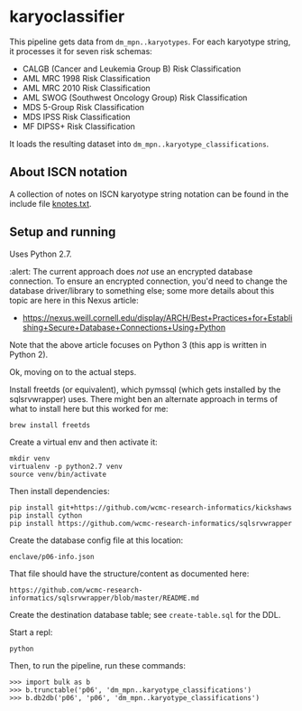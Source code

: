 karyoclassifier
===============

This pipeline gets data from `dm_mpn..karyotypes`. For each karyotype
string, it processes it for seven risk schemas:

* CALGB (Cancer and Leukemia Group B) Risk Classification
* AML MRC 1998 Risk Classification
* AML MRC 2010 Risk Classification
* AML SWOG (Southwest Oncology Group) Risk Classification   
* MDS 5-Group Risk Classification 
* MDS IPSS Risk Classification 
* MF DIPSS+ Risk Classification 

It loads the resulting dataset into `dm_mpn..karyotype_classifications`.

## About ISCN notation

A collection of notes on ISCN karyotype string notation can be found
in the include file [knotes.txt](knotes.txt).

## Setup and running

Uses Python 2.7.

:alert: The current approach does _not_ use an encrypted database connection. To
ensure an encrypted connection, you'd need to change the database driver/library
to something else; some more details about this topic are here in this
Nexus article:

* https://nexus.weill.cornell.edu/display/ARCH/Best+Practices+for+Establishing+Secure+Database+Connections+Using+Python

Note that the above article focuses on Python 3 (this app is written in
Python 2). 

Ok, moving on to the actual steps.

Install freetds (or equivalent), which pymssql (which gets installed by the
sqlsrvwrapper) uses. There might ben an alternate approach in terms of 
what to install here but this worked for me:
  
    brew install freetds

Create a virtual env and then activate it:

    mkdir venv
    virtualenv -p python2.7 venv
    source venv/bin/activate

Then install dependencies:

    pip install git+https://github.com/wcmc-research-informatics/kickshaws
    pip install cython
    pip install https://github.com/wcmc-research-informatics/sqlsrvwrapper

Create the database config file at this location:

    enclave/p06-info.json

That file should have the structure/content as documented here:

    https://github.com/wcmc-research-informatics/sqlsrvwrapper/blob/master/README.md

Create the destination database table; see `create-table.sql` for the DDL.

Start a repl:

    python

Then, to run the pipeline, run these commands:

    >>> import bulk as b
    >>> b.trunctable('p06', 'dm_mpn..karyotype_classifications')
    >>> b.db2db('p06', 'p06', 'dm_mpn..karyotype_classifications')

